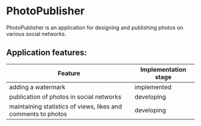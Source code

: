 # PhotoPublisher

PhotoPublisher is an application for designing and publishing photos on various social networks.

## Application features:
Feature|Implementation stage
---------|---------
adding a watermark|implemented
publication of photos in social networks|developing
maintaining statistics of views, likes and comments to photos|developing

